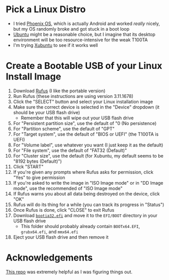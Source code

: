 # Pick a Linux Distro
* I tried [Phoenix OS](http://www.phoenixos.com/), which is actually Android and worked *really* nicely, but my OS randomly broke and got stuck in a boot loop
* [Ubuntu](https://ubuntu.com/) might be a reasonable choice, but I imagine that its desktop environment will be too resource-intensive for the weak T100TA
* I'm trying [Xubuntu](https://xubuntu.org/) to see if it works well

# Create a Bootable USB of your Linux Install Image
1. Download [Rufus](https://rufus.ie/) (I like the portable version)
2. Run Rufus (these instructions are using version 3.11.1678)
3. Click the "SELECT" button and select your Linux installation image
4. Make sure the correct device is selected in the "Device" dropdown (it should be your USB flash drive)
    * Remember that this will wipe out your USB flash drive
5. For "Persistent partition size", use the default of "0 (No persistence)
6. For "Partition scheme", use the default of "GPT"
7. For "Target system", use the default of "BIOS or UEFI" (the T100TA is UEFI)
8. For "Volume label", use whatever you want (I just keep it as the default)
9. For "File system", use the default of "FAT32 (Default)"
10. For "Cluster size", use the default (for Xubuntu, my default seems to be "8192 bytes (Default)")
11. Click "START"
12. If you're given any prompts where Rufus asks for permission, click "Yes" to give permission
13. If you're asked to write the image in "ISO Image mode" or in "DD Image mode", use the recommended of "ISO Image mode"
14. If Rufus warns you about all data being destroyed on the device, click "OK"
15. Rufus will do its thing for a while (you can track its progress in "Status")
16. Once Rufus is done, click "CLOSE" to exit Rufus
17. Download [`bootia32.efi`](bootia32.efi) and move it to the `EFI/BOOT` directory in your USB flash drive
    * This folder should probably already contain `BOOTx64.EFI`, `grubx64.efi`, and `mmx64.efi`
18. Eject your USB flash drive and then remove it

# Acknowledgements
[This repo](https://github.com/5bentz/linux-asus-t100) was extremely helpful as I was figuring things out.
